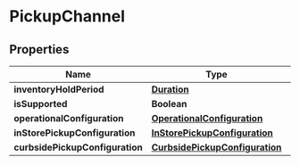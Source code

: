 # PickupChannel

## Properties
Name | Type | Description | Notes
------------ | ------------- | ------------- | -------------
**inventoryHoldPeriod** | [**Duration**](Duration.md) |  |  [optional]
**isSupported** | **Boolean** |  |  [optional]
**operationalConfiguration** | [**OperationalConfiguration**](OperationalConfiguration.md) |  |  [optional]
**inStorePickupConfiguration** | [**InStorePickupConfiguration**](InStorePickupConfiguration.md) |  |  [optional]
**curbsidePickupConfiguration** | [**CurbsidePickupConfiguration**](CurbsidePickupConfiguration.md) |  |  [optional]
